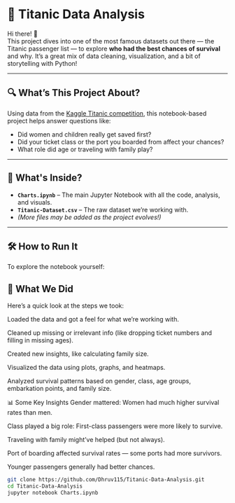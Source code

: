 # 🚢 Titanic Data Analysis

Hi there! 👋  
This project dives into one of the most famous datasets out there — the Titanic passenger list — to explore **who had the best chances of survival** and why. It’s a great mix of data cleaning, visualization, and a bit of storytelling with Python!

---

## 🔍 What’s This Project About?

Using data from the [Kaggle Titanic competition](https://www.kaggle.com/c/titanic), this notebook-based project helps answer questions like:

- Did women and children really get saved first?
- Did your ticket class or the port you boarded from affect your chances?
- What role did age or traveling with family play?

---

## 📁 What's Inside?

- **`Charts.ipynb`** – The main Jupyter Notebook with all the code, analysis, and visuals.
- **`Titanic-Dataset.csv`** – The raw dataset we’re working with.  
- *(More files may be added as the project evolves!)*

---

## 🛠 How to Run It

To explore the notebook yourself:

## 🧪 What We Did
Here’s a quick look at the steps we took:

Loaded the data and got a feel for what we’re working with.

Cleaned up missing or irrelevant info (like dropping ticket numbers and filling in missing ages).

Created new insights, like calculating family size.

Visualized the data using plots, graphs, and heatmaps.

Analyzed survival patterns based on gender, class, age groups, embarkation points, and family size.

📊 Some Key Insights
Gender mattered: Women had much higher survival rates than men.

Class played a big role: First-class passengers were more likely to survive.

Traveling with family might’ve helped (but not always).

Port of boarding affected survival rates — some ports had more survivors.

Younger passengers generally had better chances.

```bash
git clone https://github.com/Dhruv115/Titanic-Data-Analysis.git
cd Titanic-Data-Analysis
jupyter notebook Charts.ipynb
